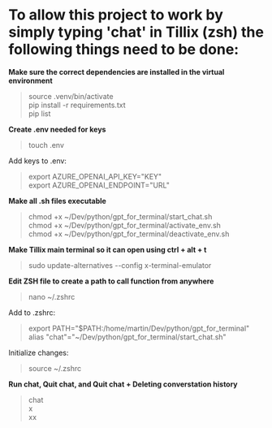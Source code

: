 # To allow this project to work by simply typing 'chat' in Tillix (zsh) the following things need to be done:

**Make sure the correct dependencies are installed in the virtual environment**
> source .venv/bin/activate  
> pip install -r requirements.txt  
> pip list  

**Create .env needed for keys**
> touch .env  

Add keys to .env:
> export AZURE_OPENAI_API_KEY="KEY"  
> export AZURE_OPENAI_ENDPOINT="URL"  

**Make all .sh files executable**
> chmod +x ~/Dev/python/gpt_for_terminal/start_chat.sh  
> chmod +x ~/Dev/python/gpt_for_terminal/activate_env.sh  
> chmod +x ~/Dev/python/gpt_for_terminal/deactivate_env.sh  

**Make Tillix main terminal so it can open using ctrl + alt + t**
> sudo update-alternatives --config x-terminal-emulator  

**Edit ZSH file to create a path to call function from anywhere**
> nano ~/.zshrc  

Add to .zshrc:
> export PATH="$PATH:/home/martin/Dev/python/gpt_for_terminal"  
> alias "chat"="~/Dev/python/gpt_for_terminal/start_chat.sh"  

Initialize changes:
> source ~/.zshrc  

**Run chat, Quit chat, and Quit chat + Deleting converstation history**
> chat  
> x  
> xx  
